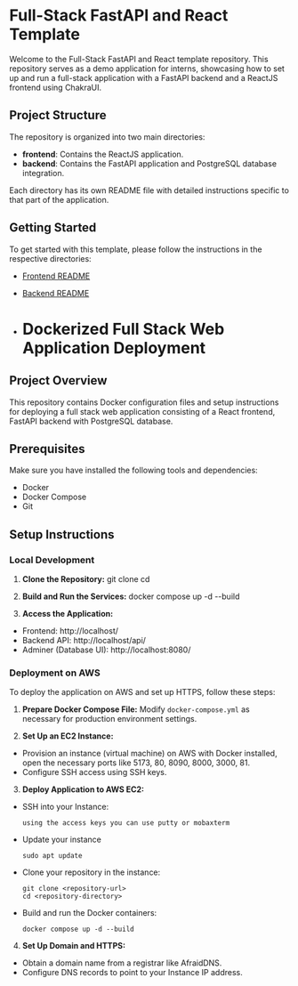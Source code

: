 # Full-Stack FastAPI and React Template

Welcome to the Full-Stack FastAPI and React template repository. This repository serves as a demo application for interns, showcasing how to set up and run a full-stack application with a FastAPI backend and a ReactJS frontend using ChakraUI.

## Project Structure

The repository is organized into two main directories:

- **frontend**: Contains the ReactJS application.
- **backend**: Contains the FastAPI application and PostgreSQL database integration.

Each directory has its own README file with detailed instructions specific to that part of the application.

## Getting Started

To get started with this template, please follow the instructions in the respective directories:

- [Frontend README](./frontend/README.md)
- [Backend README](./backend/README.md)

- # Dockerized Full Stack Web Application Deployment

## Project Overview

This repository contains Docker configuration files and setup instructions for deploying a full stack web application consisting of a React frontend, FastAPI backend with PostgreSQL database.

## Prerequisites

Make sure you have installed the following tools and dependencies:

- Docker
- Docker Compose
- Git

## Setup Instructions

### Local Development

1. **Clone the Repository:**
   git clone <forked-repository-url>
   cd <repository-directory>

2. **Build and Run the Services:**
   docker compose up -d --build

3. **Access the Application:**

- Frontend: http://localhost/
- Backend API: http://localhost/api/
- Adminer (Database UI): http://localhost:8080/

### Deployment on AWS

To deploy the application on AWS and set up HTTPS, follow these steps:

1. **Prepare Docker Compose File:**
   Modify `docker-compose.yml` as necessary for production environment settings.

2. **Set Up an EC2 Instance:**

- Provision an instance (virtual machine) on AWS with Docker installed, open the necessary ports like 5173, 80, 8090, 8000, 3000, 81.
- Configure SSH access using SSH keys.

3. **Deploy Application to AWS EC2:**

- SSH into your Instance:
  ```
  using the access keys you can use putty or mobaxterm
- Update your instance
   ```
  sudo apt update
  ``` 
- Clone your repository in the instance:
  ```
  git clone <repository-url>
  cd <repository-directory>
  ```
- Build and run the Docker containers:
  ```
  docker compose up -d --build

4. **Set Up Domain and HTTPS:**

- Obtain a domain name from a registrar like AfraidDNS.
- Configure DNS records to point to your Instance IP address.
